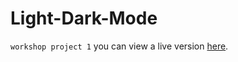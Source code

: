 # Light-Dark-Mode
`workshop project 1`
you can view a live version [here](https://chanwarichawki.github.io/5Light-Dark-Mode/).
 

